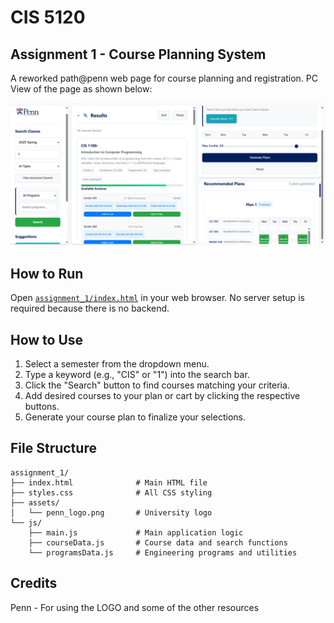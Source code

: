 # CIS 5120
## Assignment 1 - Course Planning System

A reworked path@penn web page for course planning and registration. 
PC View of the page as shown below:

![PC View of the Course Planning System](assignment_1/assets/pc_view.png)

## How to Run
Open [`assignment_1/index.html`](assignment_1/index.html) in your web browser. No server setup is required because there is no backend.

## How to Use

1. Select a semester from the dropdown menu.
2. Type a keyword (e.g., "CIS" or "1") into the search bar.
3. Click the "Search" button to find courses matching your criteria.
4. Add desired courses to your plan or cart by clicking the respective buttons.
5. Generate your course plan to finalize your selections.

## File Structure

```
assignment_1/
├── index.html              # Main HTML file
├── styles.css              # All CSS styling
├── assets/
│   └── penn_logo.png       # University logo
└── js/
    ├── main.js             # Main application logic
    ├── courseData.js       # Course data and search functions
    └── programsData.js     # Engineering programs and utilities
```

## Credits




Penn - For using the LOGO and some of the other resources